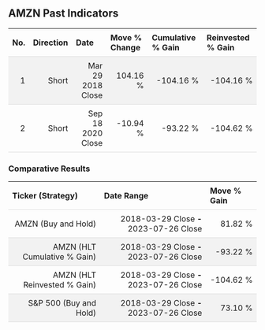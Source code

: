 
<style>
.hits {
            border-collapse: collapse;
            width: 100%;
        }
        .hits th, td {
            padding: 8px;
            border-bottom: 1px solid #ddd;
        }
        
        .hits td {text-align: right;}
        .hits th {text-align: left;}
        
        .hits tr:nth-child(even) {
            background-color: #f2f2f2;
        }
        
        .chartCol {
            width: 50%;
            float: left;
            padding: 20px;
        }  
</style>
    
<br>

## AMZN Past Indicators

<table class="hits">
    <tr>
        <th>No.</th>
        <th>Direction</th>
        <th>Date</th>
        <th>Move % Change</th>
        <th>Cumulative % Gain</th>
        <th>Reinvested % Gain</th>
      </tr>
    <tr>
        <td>1</td>
        <td>Short</td>
        <td>Mar 29 2018 Close</td>
        <td>104.16 %</td>
        <td>-104.16 %</td>
        <td>-104.16 %</td>
    </tr>
    <tr>
        <td>2</td>
        <td>Short</td>
        <td>Sep 18 2020 Close</td>
        <td>-10.94 %</td>
        <td>-93.22 %</td>
        <td>-104.62 %</td>
    </tr>
    
</table>

### Comparative Results

<table class="hits">
    <thead>
        <th>Ticker (Strategy)</th>
        <th>Date Range</th>
        <th>Move % Gain</th>
    </thead>
    <tbody>
        <tr>
            <td>AMZN (Buy and Hold)</td>
            <td>2018-03-29 Close <b>-</b> 2023-07-26 Close</td>
            <td>81.82 %</td>
        </tr>
        <tr>
            <td>AMZN (HLT Cumulative % Gain)</td>
            <td>2018-03-29 Close <b>-</b> 2023-07-26 Close</td>
            <td>-93.22 %</td>
        </tr>
        <tr>
            <td>AMZN (HLT Reinvested % Gain)</td>
            <td>2018-03-29 Close <b>-</b> 2023-07-26 Close</td>
            <td>-104.62 %</td>
        </tr>
        <tr>
            <td>S&P 500 (Buy and Hold)</td>
            <td>2018-03-29 Close <b>-</b> 2023-07-26 Close</td>
            <td>73.10 %</td>
        </tr>
    </tbody>
</table>
<br>
<br>